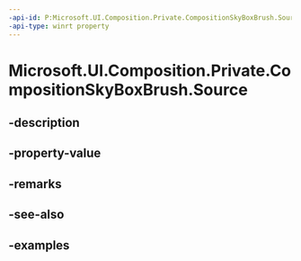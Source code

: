 ```yaml
---
-api-id: P:Microsoft.UI.Composition.Private.CompositionSkyBoxBrush.Source
-api-type: winrt property
---
```


# Microsoft.UI.Composition.Private.CompositionSkyBoxBrush.Source

<!--
public Microsoft.UI.Composition.Private.CompositionCubeMap Source { get; set; }
-->


## -description

## -property-value

## -remarks

## -see-also

## -examples


